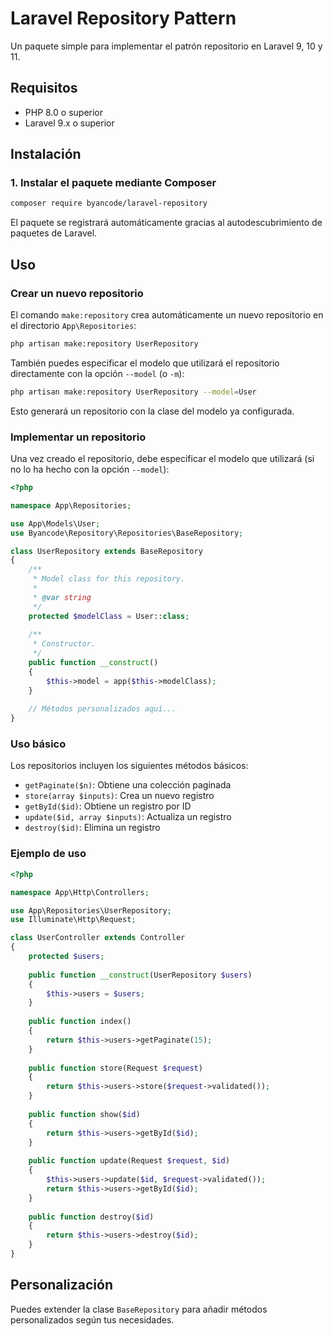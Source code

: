 # Laravel Repository Pattern

Un paquete simple para implementar el patrón repositorio en Laravel 9, 10 y 11.

## Requisitos

- PHP 8.0 o superior
- Laravel 9.x o superior

## Instalación

### 1. Instalar el paquete mediante Composer

```bash
composer require byancode/laravel-repository
```

El paquete se registrará automáticamente gracias al autodescubrimiento de paquetes de Laravel.

## Uso

### Crear un nuevo repositorio

El comando `make:repository` crea automáticamente un nuevo repositorio en el directorio `App\Repositories`:

```bash
php artisan make:repository UserRepository
```

También puedes especificar el modelo que utilizará el repositorio directamente con la opción `--model` (o `-m`):

```bash
php artisan make:repository UserRepository --model=User
```

Esto generará un repositorio con la clase del modelo ya configurada.

### Implementar un repositorio

Una vez creado el repositorio, debe especificar el modelo que utilizará (si no lo ha hecho con la opción `--model`):

```php
<?php

namespace App\Repositories;

use App\Models\User;
use Byancode\Repository\Repositories\BaseRepository;

class UserRepository extends BaseRepository
{
    /**
     * Model class for this repository.
     *
     * @var string
     */
    protected $modelClass = User::class;
    
    /**
     * Constructor.
     */
    public function __construct()
    {
        $this->model = app($this->modelClass);
    }
    
    // Métodos personalizados aquí...
}
```

### Uso básico

Los repositorios incluyen los siguientes métodos básicos:

- `getPaginate($n)`: Obtiene una colección paginada
- `store(array $inputs)`: Crea un nuevo registro
- `getById($id)`: Obtiene un registro por ID
- `update($id, array $inputs)`: Actualiza un registro
- `destroy($id)`: Elimina un registro

### Ejemplo de uso

```php
<?php

namespace App\Http\Controllers;

use App\Repositories\UserRepository;
use Illuminate\Http\Request;

class UserController extends Controller
{
    protected $users;
    
    public function __construct(UserRepository $users)
    {
        $this->users = $users;
    }
    
    public function index()
    {
        return $this->users->getPaginate(15);
    }
    
    public function store(Request $request)
    {
        return $this->users->store($request->validated());
    }
    
    public function show($id)
    {
        return $this->users->getById($id);
    }
    
    public function update(Request $request, $id)
    {
        $this->users->update($id, $request->validated());
        return $this->users->getById($id);
    }
    
    public function destroy($id)
    {
        return $this->users->destroy($id);
    }
}
```

## Personalización

Puedes extender la clase `BaseRepository` para añadir métodos personalizados según tus necesidades.